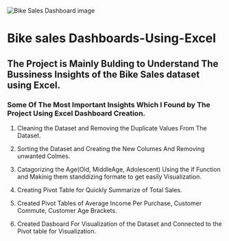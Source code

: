 ![Bike Sales Dashboard image](https://user-images.githubusercontent.com/103099437/221403549-30eba3c1-c5d9-4327-bbac-60a459511c89.png)
# Bike sales Dashboards-Using-Excel

## The Project is Mainly  Bulding to Understand The Bussiness Insights of the Bike Sales dataset using Excel.

### Some Of The Most Important Insights Which I Found by The Project Using  Excel Dashboard Creation.

1. Cleaning the Dataset and Removing the Duplicate Values From The Dataset.

2. Sorting the Dataset and Creating the New Columes And Removing unwanted  Colmes.

3. Catagorizing the Age(Old, MiddleAge, Adolescent) Using the if Function and Makinig them          standdizing formate to get easily Visualization.

4. Creating Pivot Table for Quickly Summarize of Total Sales.
 
5. Created Pivot Tables of Average Income Per Purchase, Customer Commute, Customer Age Brackets.
 
6. Created Dasboard For Visualization of the Dataset and Connected to the Pivot table for  Visualization. 
